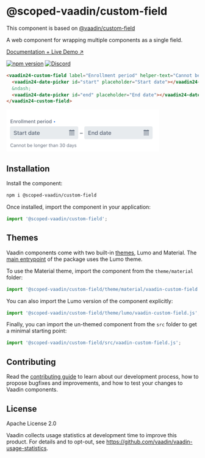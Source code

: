 # @scoped-vaadin/custom-field

This component is based on [@vaadin/custom-field](https://www.npmjs.com/package/@vaadin/custom-field)

A web component for wrapping multiple components as a single field.

[Documentation + Live Demo ↗](https://vaadin.com/docs/latest/components/custom-field)

[![npm version](https://badgen.net/npm/v/@scoped-vaadin/custom-field)](https://www.npmjs.com/package/@scoped-vaadin/custom-field)
[![Discord](https://img.shields.io/discord/732335336448852018?label=discord)](https://discord.gg/PHmkCKC)

```html
<vaadin24-custom-field label="Enrollment period" helper-text="Cannot be longer than 30 days" required>
  <vaadin24-date-picker id="start" placeholder="Start date"></vaadin24-date-picker>
  &ndash;
  <vaadin24-date-picker id="end" placeholder="End date"></vaadin24-date-picker>
</vaadin24-custom-field>
```

[<img src="https://raw.githubusercontent.com/vaadin/web-components/main/packages/custom-field/screenshot.png" width="401" alt="Screenshot of vaadin-custom-field">](https://vaadin.com/docs/latest/components/custom-field)

## Installation

Install the component:

```sh
npm i @scoped-vaadin/custom-field
```

Once installed, import the component in your application:

```js
import '@scoped-vaadin/custom-field';
```

## Themes

Vaadin components come with two built-in [themes](https://vaadin.com/docs/latest/styling), Lumo and Material.
The [main entrypoint](https://github.com/vaadin/web-components/blob/main/packages/custom-field/vaadin-custom-field.js) of the package uses the Lumo theme.

To use the Material theme, import the component from the `theme/material` folder:

```js
import '@scoped-vaadin/custom-field/theme/material/vaadin-custom-field.js';
```

You can also import the Lumo version of the component explicitly:

```js
import '@scoped-vaadin/custom-field/theme/lumo/vaadin-custom-field.js';
```

Finally, you can import the un-themed component from the `src` folder to get a minimal starting point:

```js
import '@scoped-vaadin/custom-field/src/vaadin-custom-field.js';
```

## Contributing

Read the [contributing guide](https://vaadin.com/docs/latest/contributing/overview) to learn about our development process, how to propose bugfixes and improvements, and how to test your changes to Vaadin components.

## License

Apache License 2.0

Vaadin collects usage statistics at development time to improve this product.
For details and to opt-out, see https://github.com/vaadin/vaadin-usage-statistics.
